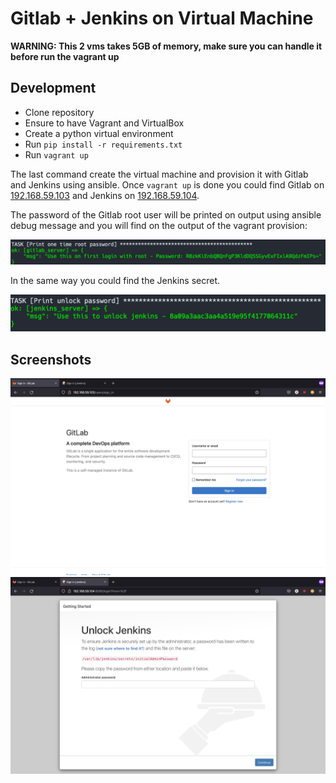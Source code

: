 #  Gitlab + Jenkins on Virtual Machine 

**WARNING: This 2 vms takes 5GB of memory, make sure you can handle it before run the vagrant up**

## Development

- Clone repository
- Ensure to have Vagrant and VirtualBox
- Create a python virtual environment
- Run `pip install -r requirements.txt`
- Run `vagrant up`

The last command create the virtual machine and provision it with Gitlab and Jenkins using ansible. Once `vagrant up` is done you could find Gitlab on [192.168.59.103](http://192.168.59.103) and Jenkins on [192.168.59.104](http://192.168.59.104).

The password of the Gitlab root user will be printed on output using ansible debug message and you will find on the output of the vagrant provision:

![Gitlab_root](Screenshots/gitlab_root.png)

In the same way you could find the Jenkins secret.

![Jenkins_unlock](Screenshots/jenkins_root.png)

## Screenshots

![Gitlab](Screenshots/gitlab.png)
![Jenkins](Screenshots/jenkins.png)

